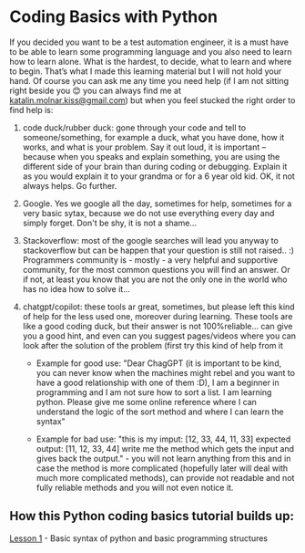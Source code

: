 # Coding Basics with Python

If you decided you want to be a test automation engineer, it is a must have to be able to learn some programming language and you also need to learn how to learn alone. What is the hardest, to decide, what to learn and where to begin. That’s what I made this learning material but I will not hold your hand. Of course you can ask me any time you need help (if I am not sitting right beside you 😊 you can always find me at katalin.molnar.kiss@gmail.com) but when you feel stucked the right order to find help is:

1. code duck/rubber duck: gone through your code and tell to someone/something, for example a duck, what you have done, how it works, and what is your problem. Say it out loud, it is important – because when you speaks and explain something, you are using the different side of your brain than during coding or debugging. Explain it as you would explain it to your grandma or for a 6 year old kid.
OK, it not always helps. Go further.

2. Google. Yes we google all the day, sometimes for help, sometimes for a very basic sytax, because we do not use everything every day and simply forget. Don't be shy, it is not a shame...

3. Stackoverflow: most of the google searches will lead you anyway to stackoverflow but can be happen that your question is still not raised.. :) Programmers community is - mostly - a very helpful and supportive community, for the most common questions you will find an answer. Or if not, at least you know that you are not the only one in the world who has no idea how to solve it...

4. chatgpt/copilot: these tools ar great, sometimes, but please left this kind of help for the less used one, moreover during learning. These tools are like a good coding duck, but their answer is not 100%reliable... can give you a good hint, and even can you suggest pages/videos where you can look after the solution of the problem (first try this kind of help from it
    - Example for good use:
    "Dear ChagGPT (it is important to be kind, you can never know when the machines might rebel and you want to have a good relationship with one of them :D),
    I am a beginner in programming and I am not sure how to sort a list. I am learning python. Please give me some online reference where I can understand the logic of the sort method and where I can learn the syntax"

    - Example for bad use:
    "this is my imput: [12, 33, 44, 11, 33]
    expected output: [11, 12, 33, 44]
    write me the method which gets the input and gives back the output." - you will not learn anything from this and in case the method is more complicated (hopefully later will deal with much more complicated methods), can provide not readable and not fully reliable methods and you will not even notice it.

## How this Python coding basics tutorial builds up:

[Lesson 1](../Python/Lesson1.md) - Basic syntax of python and basic programming structures